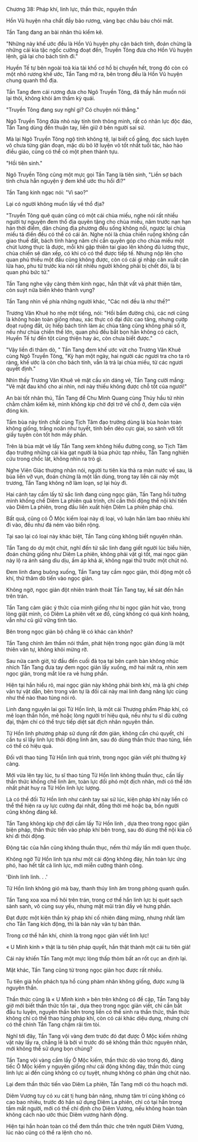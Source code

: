 




Chương 38: Pháp khí, linh lực, thần thức, nguyên thần


Hồn Vũ huyện nha chất đầy bảo rương, vàng bạc châu báu chói mắt.

Tần Tang đang an bài nhân thủ kiểm kê.

"Những này khế ước đều là Hồn Vũ huyện phụ cận bách tính, đoán chừng là những cái kia tặc ngốc cưỡng đoạt đến, Truyền Tông đưa cho Hồn Vũ huyện lệnh, giả lại cho bách tính đi."

Huyền Tế tự bên ngoài toà kia tài khố cơ hồ bị chuyển hết, trong đó còn có một nhỏ rương khế ước, Tần Tang mở ra, bên trong đều là Hồn Vũ huyện chung quanh thổ địa.

Tần Tang đem cái rương đưa cho Ngô Truyền Tông, đã thấy hắn muốn nói lại thôi, không khỏi âm thầm kỳ quái.

"Truyền Tông đang suy nghĩ gì? Có chuyện nói thẳng."

Ngô Truyền Tông đứa nhỏ này tính tình thông minh, rất có nhãn lực độc đáo, Tần Tang dùng đến thuận tay, liền giữ ở bên người sai sử.

Mà lại Ngô Truyền Tông ngộ tính không tệ, lại biết cố gắng, đọc sách luyện võ chưa từng gián đoạn, mặc dù bỏ lỡ luyện võ tốt nhất tuổi tác, hảo hảo điều giáo, cũng có thể có một phen thành tựu.

"Hồi tiên sinh."

Ngô Truyền Tông cũng một mực gọi Tần Tang là tiên sinh, "Liền sợ bách tính chưa hẳn nguyện ý đem khế ước thu hồi đi?"

Tần Tang kinh ngạc nói: "Vì sao?"

Lại có người không muốn lấy về thổ địa?

"Truyền Tông quê quán cũng có một cái chùa miếu, nghe nói rất nhiều người tự nguyện đem thổ địa quyên tặng cho chùa miếu, năm trước nạn hạn hán thời điểm, dân chúng địa phương đều sống không nổi, ngược lại chùa miếu tá điền đều có thể có cái ăn. Nghe nói là chùa chiền ruộng không cần giao thuế đất, bách tính hàng năm chỉ cần quyên góp cho chùa miếu một chút lương thực là được, mỗi khi gặp thiên tai giao lên không đủ lương thực, chùa chiền sẽ dàn xếp, có khi có có thể được tiếp tế. Nhưng nộp lên cho quan phủ thiếu một đấu cũng không được, còn có cái gì nhập cân xuất cân lửa hao, phu tử trước kia nói rất nhiều người không phải bị chết đói, là bị quan phủ bức tử."

Tần Tang nghe vậy càng thêm kinh ngạc, hắn thật vất vả phát thiện tâm, còn suýt nữa biến khéo thành vụng?

Tần Tang nhìn về phía những người khác, "Các nơi đều là như thế?"

Trương Văn Khuê ho nhẹ một tiếng, nói: "Hồi bẩm đường chủ, các nơi cũng là không hoàn toàn giống nhau, xác thực có đại đức cao tăng, nhưng cướp đoạt ruộng đất, ức hiếp bách tính làm ác chùa tăng cũng không phải số ít, nếu như chùa chiền thế lớn, quan phủ đều bắt bọn hắn không có cách, Huyền Tế tự đến tột cùng thiện hay ác, còn chưa biết được."

"Vậy liền đi thăm dò, " Tần Tang đem khế ước vứt cho Trương Văn Khuê cùng Ngô Truyền Tông, "Kỳ hạn một ngày, hai người các ngươi tra cho ta rõ ràng, khế ước là còn cho bách tính, vẫn là trả lại chùa miếu, từ các ngươi quyết định."

Nhìn thấy Trương Văn Khuê vẻ mặt cầu xin dáng vẻ, Tần Tang cười mắng: "Vẻ mặt đau khổ cho ai nhìn, nơi này thiếu không được chỗ tốt của ngươi!"

An bài tốt nhân thủ, Tần Tang để Chu Minh Quang cùng Thủy hầu tử nhìn chằm chằm kiểm kê, mình không kịp chờ đợi trở về chỗ ở, đem cửa viện đóng kín.

Tấm bùa này tính chất cùng Tịch Tâm đạo trưởng dùng lá bùa hoàn toàn không giống, trắng noãn như tuyết, tính bền dẻo cực giai, so sánh với tốt giấy tuyên còn tốt hơn mấy phần.

Trên lá bùa mặt vẽ lấy Tần Tang xem không hiểu đường cong, so Tịch Tâm đạo trưởng những cái kia gạt người lá bùa phức tạp nhiều, Tần Tang nghiên cứu trong chốc lát, không nhìn ra trò gì.

Nghe Viên Giác thượng nhân nói, người tu tiên kia thả ra màn nước về sau, lá bùa liền vỡ vụn, đoán chừng là một lần dùng, trong tay liền cái này một trương, Tần Tang không nỡ làm loạn, sợ lại hủy đi.

Hai cánh tay cầm lấy tử sắc linh đang cùng ngọc giản, Tần Tang hồi tưởng mình khống chế Diêm La phiên quá trình, chỉ cần thôi động thể nội khí tiến vào Diêm La phiên, trong đầu liền xuất hiện Diêm La phiên pháp chú.

Bất quá, cũng có Ô Mộc kiếm loại này dị loại, vô luận hắn làm bao nhiêu khí đi vào, đều như đá ném vào biển rộng.

Tại sao lại có loại này khác biệt, Tần Tang cũng không biết nguyên nhân.

Tần Tang do dự một chút, nghĩ đến tử sắc linh đang giết người lúc biểu hiện, đoán chừng giống như Diêm La phiên, không phải vật gì tốt, mai ngọc giản này lộ ra ánh sáng dìu dịu, ấm áp khả ái, không ngại thử trước một chút nó.

Đem linh đang buông xuống, Tần Tang tay cầm ngọc giản, thôi động một cỗ khí, thử thăm dò tiến vào ngọc giản.

Không ngờ, ngọc giản đột nhiên tránh thoát Tần Tang tay, kề sát đến hắn trên trán.

Tần Tang cảm giác ý thức của mình giống như bị ngọc giản hút vào, trong lòng giật mình, có Diêm La phiên vết xe đổ, cũng không có quá kinh hoảng, vẫn như cũ giữ vững tỉnh táo.

Bên trong ngọc giản bộ chẳng lẽ có khác càn khôn?

Tần Tang chính âm thầm nói thầm, phát hiện trong ngọc giản đúng là một thiên văn tự, không khỏi mừng rỡ.

Sau nửa canh giờ, từ đầu đến cuối đả tọa tại bên cạnh bàn không nhúc nhích Tần Tang đưa tay đem ngọc giản lấy xuống, mở hai mắt ra, nhìn xem ngọc giản, trong mắt lóe ra vẻ hưng phấn.

Hiện tại hắn hiểu rõ, mai ngọc giản này không phải binh khí, mà là ghi chép văn tự vật dẫn, bên trong văn tự là đối cái này mai linh đang năng lực cùng như thế nào thao túng nói rõ.

Linh đang nguyên lai gọi Tử Hồn linh, là một cái Thượng phẩm Pháp khí, có mê loạn thần hồn, mê hoặc lòng người trí hiệu quả, nếu như tu sĩ đủ cường đại, thậm chí có thể trực tiếp diệt sát địch nhân nguyên thần.

Tử Hồn linh phương pháp sử dụng rất đơn giản, không cần chú quyết, chỉ cần tu sĩ lấy linh lực thôi động linh âm, sau đó dùng thần thức thao túng, liền có thể có hiệu quả.

Đối với thao túng Tử Hồn linh quá trình, trong ngọc giản viết phi thường kỹ càng.

Mới vừa lên tay lúc, tu sĩ thao túng Tử Hồn linh không thuần thục, cần lấy thần thức khống chế linh âm, toàn lực đối phó một địch nhân, mới có thể lớn nhất phát huy ra Tử Hồn linh lực lượng.

Là có thể đối Tử Hồn linh như cánh tay sai sử lúc, kiện pháp khí này liền có thể thể hiện ra uy lực cường đại nhất, đồng thời mê hoặc ba, bốn người cũng không đáng kể.

Tần Tang không kịp chờ đợi cầm lấy Tử Hồn linh , dựa theo trong ngọc giản biện pháp, thần thức tiến vào pháp khí bên trong, sau đó dùng thể nội kia cỗ khí đi thôi động.

Động tác của hắn cũng không thuần thục, nếm thử mấy lần mới quen thuộc.

Không ngờ Tử Hồn linh tựa như một cái động không đáy, hắn toàn lực ứng phó, hao hết tất cả linh lực, mới miễn cưỡng thành công.

'Đinh linh linh. . .'

Tử Hồn linh không gió mà bay, thanh thúy linh âm trong phòng quanh quẩn.

Tần Tang xoa xoa mồ hôi trên trán, trong cơ thể hắn linh lực bị quét sạch sành sanh, vô cùng suy yếu, nhưng mặt mũi tràn đầy vẻ hưng phấn.

Đạt được một kiện thần kỳ pháp khí cố nhiên đáng mừng, nhưng nhất làm cho Tần Tang kích động, thì là bản này văn tự bản thân.

Trong cơ thể hắn khí, chính là trong ngọc giản viết linh lực!

« U Minh kinh » thật là tu tiên pháp quyết, hắn thật thành một cái tu tiên giả!

Cái này khiến Tần Tang một mực lòng thấp thỏm bất an rốt cục an định lại.

Mặt khác, Tần Tang cũng từ trong ngọc giản học được rất nhiều.

Tu tiên giả hồn phách tựa hồ cùng phàm nhân không giống, được xưng là nguyên thần.

Thần thức cũng là « U Minh kinh » bên trên không có đề cập, Tần Tang bây giờ mới biết thần thức tồn tại , dựa theo trong ngọc giản viết, chỉ cần bắt đầu tu luyện, nguyên thần bên trong liền có thể sinh ra thần thức, thần thức không chỉ có thể thao túng pháp khí, còn có cái khác diệu dụng, nhưng chỉ có thể chính Tần Tang chậm rãi tìm tòi.

Nghĩ tới đây, Tần Tang vội vàng đem trước đó đạt được Ô Mộc kiếm những vật này lấy ra, chẳng lẽ là bởi vì trước đó sẽ không thần thức nguyên nhân, mới không thể sử dụng bọn chúng?

Tần Tang vội vàng cầm lấy Ô Mộc kiếm, thần thức dò vào trong đó, đáng tiếc Ô Mộc kiếm y nguyên giống như cái động không đáy, thần thức cùng linh lực ai đến cũng không có cự tuyệt, nhưng không có phản ứng chút nào.

Lại đem thần thức tiến vào Diêm La phiên, Tần Tang mới có thu hoạch mới.

Diêm Vương tuy có xu cát tị hung bản năng, nhưng tâm trí cũng không có cao bao nhiêu, trước đó hắn sử dụng Diêm La phiên, chỉ có tại hắn trong tầm mắt người, mới có thể chỉ định cho Diêm Vương, nếu không hoàn toàn không cách nào ước thúc Diêm vương hành động.

Hiện tại hắn hoàn toàn có thể đem thần thức che trên người Diêm Vương, lúc nào cũng có thể ra lệnh cho nó.




